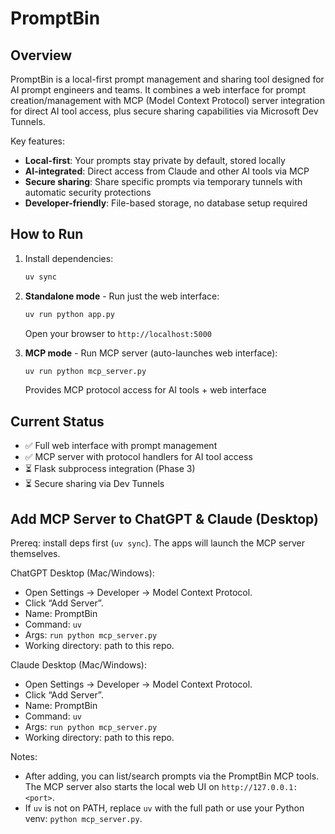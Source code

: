 # PromptBin

## Overview

PromptBin is a local-first prompt management and sharing tool designed for AI prompt engineers and teams. It combines a web interface for prompt creation/management with MCP (Model Context Protocol) server integration for direct AI tool access, plus secure sharing capabilities via Microsoft Dev Tunnels.

Key features:
- **Local-first**: Your prompts stay private by default, stored locally
- **AI-integrated**: Direct access from Claude and other AI tools via MCP
- **Secure sharing**: Share specific prompts via temporary tunnels with automatic security protections
- **Developer-friendly**: File-based storage, no database setup required

## How to Run

1. Install dependencies:
   ```bash
   uv sync
   ```

2. **Standalone mode** - Run just the web interface:
   ```bash
   uv run python app.py
   ```
   Open your browser to `http://localhost:5000`

3. **MCP mode** - Run MCP server (auto-launches web interface):
   ```bash
   uv run python mcp_server.py
   ```
   Provides MCP protocol access for AI tools + web interface

## Current Status

- ✅ Full web interface with prompt management
- ✅ MCP server with protocol handlers for AI tool access
- ⏳ Flask subprocess integration (Phase 3)
- ⏳ Secure sharing via Dev Tunnels

## Add MCP Server to ChatGPT & Claude (Desktop)

Prereq: install deps first (`uv sync`). The apps will launch the MCP server themselves.

ChatGPT Desktop (Mac/Windows):
- Open Settings → Developer → Model Context Protocol.
- Click “Add Server”.
- Name: PromptBin
- Command: `uv`
- Args: `run python mcp_server.py`
- Working directory: path to this repo.

Claude Desktop (Mac/Windows):
- Open Settings → Developer → Model Context Protocol.
- Click “Add Server”.
- Name: PromptBin
- Command: `uv`
- Args: `run python mcp_server.py`
- Working directory: path to this repo.

Notes:
- After adding, you can list/search prompts via the PromptBin MCP tools. The MCP server also starts the local web UI on `http://127.0.0.1:<port>`.
- If `uv` is not on PATH, replace `uv` with the full path or use your Python venv: `python mcp_server.py`.
